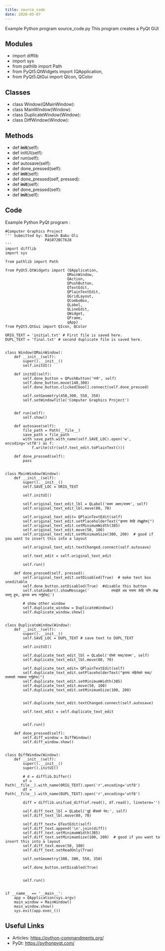 ```yaml
---
title: source_code
date: 2020-05-07
---
```

Example Python program source_code.py
This program creates a PyQt GUI

## Modules

* import difflib
* import sys
* from pathlib import Path
* from PyQt5.QtWidgets import (QApplication,
* from PyQt5.QtGui import QIcon, QColor

## Classes

* class Window(QMainWindow):
* class MainWindow(Window):
* class DuplicateWindow(Window):
* class DiffWindow(Window):

## Methods

* def __init__(self):
* def initUI(self):
* def run(self):
* def autosave(self):
* def done_pressed(self):
* def __init__(self):
* def done_pressed(self, pressed):
* def __init__(self):
* def done_pressed(self):
* def __init__(self):

## Code

Example Python PyQt program :

    #Computer Graphics Project
    ''' Submitted by: Nimesh Babu Oli
                      PAS072BCT628
    '''
    import difflib
    import sys
    
    from pathlib import Path
    
    from PyQt5.QtWidgets import (QApplication,
                                QMainWindow,
                                QAction,
                                QPushButton,
                                QTextEdit,
                                QPlainTextEdit,
                                QGridLayout,
                                QComboBox,
                                QLabel,
                                QLineEdit,
                                QWidget,
                                QFrame,
                                qApp)
    from PyQt5.QtGui import QIcon, QColor
    
    ORIG_TEXT = 'initial.txt' # First file is saved here.
    DUPL_TEXT = 'final.txt' # second duplicate file is saved here.
    
    
    class Window(QMainWindow):
        def __init__(self):
            super().__init__()
            self.initUI()
    
        def initUI(self):
            self.done_button = QPushButton('भयो', self)
            self.done_button.move(140,300)
            self.done_button.clicked[bool].connect(self.done_pressed)
    
            self.setGeometry(450,300, 550, 350)
            self.setWindowTitle('Computer Graphics Project')
    
    
        def run(self):
            self.show()
    
        def autosave(self):
            file_path = Path(__file__)
            save_path = file_path
            with save_path.with_name(self.SAVE_LOC).open('w', encoding='utf8') as f:
                f.write(str(self.text_edit.toPlainText()))
    
        def done_pressed(self):
            pass
    
    
    class MainWindow(Window):
        def __init__(self):
            super().__init__()
            self.SAVE_LOC = ORIG_TEXT
    
            self.initUI()
    
            self.original_text_edit_lbl = QLabel('प्रथम अक्षर/वाक्य', self)
            self.original_text_edit_lbl.move(80, 70)
        
            self.original_text_edit= QPlainTextEdit(self)
            self.original_text_edit.setPlaceholderText("कृपया केहि लेख्नुहोस|")
            self.original_text_edit.setMinimumWidth(385)
            self.original_text_edit.move(50, 100)
            self.original_text_edit.setMinimumSize(300, 200)  # good if you want to insert this into a layout
    
            self.original_text_edit.textChanged.connect(self.autosave)
    
            self.text_edit = self.original_text_edit
    
            self.run()
    
        def done_pressed(self, pressed):
            self.original_text_edit.setDisabled(True)  # make text box uneditable
            self.done_button.setDisabled(True)  #disable this button
            self.statusBar().showMessage('          तपाईले अब यसमा केहि पनि लेख्न सक्नु हुन्न, कृपया बन्द गर्नुहोस्|')
    
            # show other window
            self.duplicate_window = DuplicateWindow()
            self.duplicate_window.show()
    
    
    class DuplicateWindow(Window):
        def __init__(self):
            super().__init__()
            self.SAVE_LOC = DUPL_TEXT # save text to DUPL_TEXT
    
            self.initUI()
    
            self.duplicate_text_edit_lbl = QLabel('दोस्रो सब्द/वाक्य', self)
            self.duplicate_text_edit_lbl.move(80, 70)
     
            self.duplicate_text_edit= QPlainTextEdit(self)
            self.duplicate_text_edit.setPlaceholderText("कृपया पहिलेको सब्द/वाक्यको नक्कल गर्नुहोस|")
            self.duplicate_text_edit.setMinimumWidth(385)
            self.duplicate_text_edit.move(50, 100)
            self.duplicate_text_edit.setMinimumSize(100, 200)
    
    
            self.duplicate_text_edit.textChanged.connect(self.autosave)
    
            self.text_edit = self.duplicate_text_edit
    
    
            self.run()
    
        def done_pressed(self):
            self.diff_window = DiffWindow()
            self.diff_window.show()
    
    
    class DiffWindow(Window):
        def __init__(self):
            super().__init__()
            super().initUI()
    
            # d = difflib.Differ()
            of = Path(__file__).with_name(ORIG_TEXT).open('r',encoding='utf8')
            df = Path(__file__).with_name(DUPL_TEXT).open('r',encoding='utf8')
    
            diff = difflib.unified_diff(of.read(), df.read(), lineterm='')
    
            self.diff_text_lbl = QLabel('दुई बीचको भेद:', self)
            self.diff_text_lbl.move(80, 70)
     
            self.diff_text= QTextEdit(self)
            self.diff_text.append('\n'.join(diff))
            self.diff_text.setMinimumWidth(385)
            self.diff_text.setMinimumSize(100, 200)  # good if you want to insert this into a layout
            self.diff_text.move(50, 100)
            self.diff_text.setReadOnly(True)
    
            self.setGeometry(300, 300, 550, 350)
    
            self.done_button.setDisabled(True)
    
    
            self.run()
    
    
    if __name__ == '__main__':
        app = QApplication(sys.argv)
        main_window = MainWindow()
        main_window.show()
        sys.exit(app.exec_())

## Useful Links

- Articles: https://python-commandments.org/
- PyQt: https://pythonpyqt.com/
